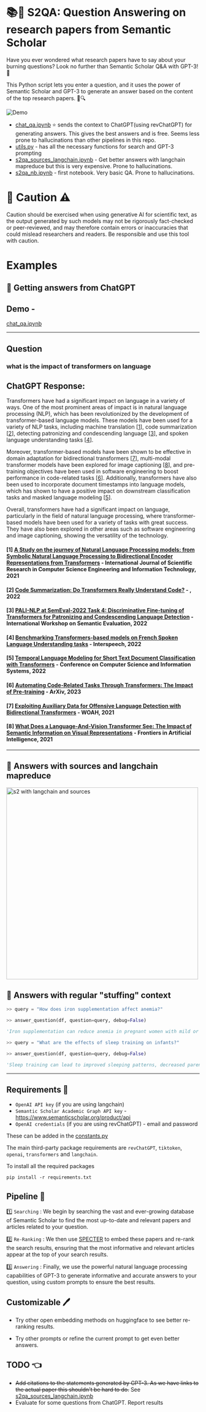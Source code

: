 # 📚🤖 S2QA: Question Answering on research papers from Semantic Scholar

Have you ever wondered what research papers have to say about your burning questions? Look no further than Semantic Scholar Q&A with GPT-3! 🙌

This Python script lets you enter a question, and it uses the power of Semantic Scholar and GPT-3 to generate an answer based on the content of the top research papers. 🤖🔍

![Demo](Demo-for-S2QA-Imgur.gif)

- [chat_qa.ipynb](chat_qa.ipynb) ⭐ sends the context to ChatGPT(using revChatGPT) for generating answers. This gives the best answers and is free. Seems less prone to hallucinations than other pipelines in this repo. 
- [utils.py](utils.py) - has all the necessary functions for search and GPT-3  prompting
- [s2qa_sources_langchain.ipynb](s2qa_sources_langchain.ipynb) - Get better answers with langchain mapreduce but this is very expensive. Prone to hallucinations.
- [s2qa_nb.ipynb](s2qa_nb.ipynb) - first notebook. Very basic QA. Prone to hallucinations.

# 🚨 Caution ⚠️
Caution should be exercised when using generative AI for scientific text, as the output generated by such models may not be rigorously fact-checked or peer-reviewed, and may therefore contain errors or inaccuracies that could mislead researchers and readers. Be responsible and use this tool with caution.



# Examples

## 🤖 Getting answers from ChatGPT 

##  Demo - 
[chat_qa.ipynb](chat_qa.ipynb)

----
## Question

### what is the impact of transformers on language

## ChatGPT Response:

Transformers have had a significant impact on language in a variety of ways. One of the most prominent areas of impact is in natural language processing (NLP), which has been revolutionized by the development of transformer-based language models. These models have been used for a variety of NLP tasks, including machine translation [[1](https://www.semanticscholar.org/paper/3d67a1fd78c7e74813e898b67fa5965a7d2ce25e)], code summarization [[2](https://www.semanticscholar.org/paper/761472e1c6012e001438d22ef771a0defbac3695)], detecting patronizing and condescending language [[3](https://www.semanticscholar.org/paper/36f7da6d848070f74b48bdf2accace00a66202a3)], and spoken language understanding tasks [[4](https://www.semanticscholar.org/paper/0de905634bd3d42a612ffab7ddd7a814e7e655bb)].

Moreover, transformer-based models have been shown to be effective in domain adaptation for bidirectional transformers [[7](https://www.semanticscholar.org/paper/314107f8ff8bc134703c49c012ea6f6d9eb17840)], multi-modal transformer models have been explored for image captioning [[8](https://www.semanticscholar.org/paper/bec1f88b86bd06e90e2d735be9c54f890ca5c66e)], and pre-training objectives have been used in software engineering to boost performance in code-related tasks [[6](https://www.semanticscholar.org/paper/2e761fe1771d83962eacb7acc473d132bf92b1d3)]. Additionally, transformers have also been used to incorporate document timestamps into language models, which has shown to have a positive impact on downstream classification tasks and masked language modeling [[5](https://www.semanticscholar.org/paper/a702e0a38086c54c65ef7f2290eea726e13e0ca7)].

Overall, transformers have had a significant impact on language, particularly in the field of natural language processing, where transformer-based models have been used for a variety of tasks with great success. They have also been explored in other areas such as software engineering and image captioning, showing the versatility of the technology.

#### [1]  [A Study on the journey of Natural Language Processing models: from Symbolic Natural Language Processing to Bidirectional Encoder Representations from Transformers](https://www.semanticscholar.org/paper/3d67a1fd78c7e74813e898b67fa5965a7d2ce25e)  - International Journal of Scientific Research in Computer Science Engineering and Information Technology, 2021

#### [2]  [Code Summarization: Do Transformers Really Understand Code?](https://www.semanticscholar.org/paper/761472e1c6012e001438d22ef771a0defbac3695)  - , 2022

#### [3]  [PALI-NLP at SemEval-2022 Task 4: Discriminative Fine-tuning of Transformers for Patronizing and Condescending Language Detection](https://www.semanticscholar.org/paper/36f7da6d848070f74b48bdf2accace00a66202a3)  - International Workshop on Semantic Evaluation, 2022

#### [4]  [Benchmarking Transformers-based models on French Spoken Language Understanding tasks](https://www.semanticscholar.org/paper/0de905634bd3d42a612ffab7ddd7a814e7e655bb)  - Interspeech, 2022

#### [5]  [Temporal Language Modeling for Short Text Document Classification with Transformers](https://www.semanticscholar.org/paper/a702e0a38086c54c65ef7f2290eea726e13e0ca7)  - Conference on Computer Science and Information Systems, 2022

#### [6]  [Automating Code-Related Tasks Through Transformers: The Impact of Pre-training](https://www.semanticscholar.org/paper/2e761fe1771d83962eacb7acc473d132bf92b1d3)  - ArXiv, 2023

#### [7]  [Exploiting Auxiliary Data for Offensive Language Detection with Bidirectional Transformers](https://www.semanticscholar.org/paper/314107f8ff8bc134703c49c012ea6f6d9eb17840)  - WOAH, 2021

#### [8]  [What Does a Language-And-Vision Transformer See: The Impact of Semantic Information on Visual Representations](https://www.semanticscholar.org/paper/bec1f88b86bd06e90e2d735be9c54f890ca5c66e)  - Frontiers in Artificial Intelligence, 2021

---

## 🤖 Answers with sources and langchain mapreduce

<img src="https://github.com/shauryr/S2QA/blob/master/demo.jpg" alt="s2 with langchain and sources" width="500">

## 🤖 Answers with regular "stuffing" context

```python
>> query = "How does iron supplementation affect anemia?"

>> answer_question(df, question=query, debug=False)

'Iron supplementation can reduce anemia in pregnant women with mild or no anemia, but it can also increase the risk of neonatal jaundice. Iron supplementation can also improve iron stores and decrease anemia in non-pregnant women, but it can also increase the risk of diarrhea. Good adherence and initiation of supplementation before conception are needed to reduce anemia during early pregnancy.'
```

```python
>> query = "What are the effects of sleep training on infants?"

>> answer_question(df, question=query, debug=False)

'Sleep training can lead to improved sleeping patterns, decreased parental stress, and increased parental competence. It can also lead to improved sleep efficiency, sleep onset latency, and sleep duration.'
```



---

## Requirements 🧰

- `OpenAI API key` (if you are using langchain)
- `Semantic Scholar Academic Graph API key` - https://www.semanticscholar.org/product/api
- `OpenAI credentials` (if you are using revChatGPT) - email and password

These can be added in the [constants.py](constants.py)

The main third-party package requirements are `revChatGPT`, `tiktoken`, `openai`, `transformers` and `langchain`.

To install all the required packages
```
pip install -r requirements.txt
```

## Pipeline 🚀

1️⃣ `Searching` : We begin by searching the vast and ever-growing database of Semantic Scholar to find the most up-to-date and relevant papers and articles related to your question.

2️⃣ `Re-Ranking` : We then use [SPECTER](https://github.com/allenai/specter) to embed these papers and re-rank the search results, ensuring that the most informative and relevant articles appear at the top of your search results.

3️⃣ `Answering` : Finally, we use the powerful natural language processing capabilities of GPT-3 to generate informative and accurate answers to your question, using custom prompts to ensure the best results.

## Customizable 🖊️

- Try other open embedding methods on huggingface to see better re-ranking results. 

- Try other prompts or refine the current prompt to get even better answers.

## TODO 👈

- ~~Add citations to the statements generated by GPT-3. As we have links to the actual paper this shouldn't be hard to do.~~ See [s2qa_sources_langchain.ipynb](s2qa_sources_langchain.ipynb)
- Evaluate for some questions from ChatGPT. Report results